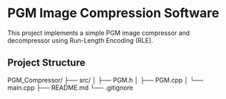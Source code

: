 # PGM Image Compression Software

This project implements a simple PGM image compressor and decompressor using Run-Length Encoding (RLE).

## Project Structure

PGM_Compressor/
├── src/
│ ├── PGM.h
│ ├── PGM.cpp
│ └── main.cpp
├── README.md
└── .gitignore
